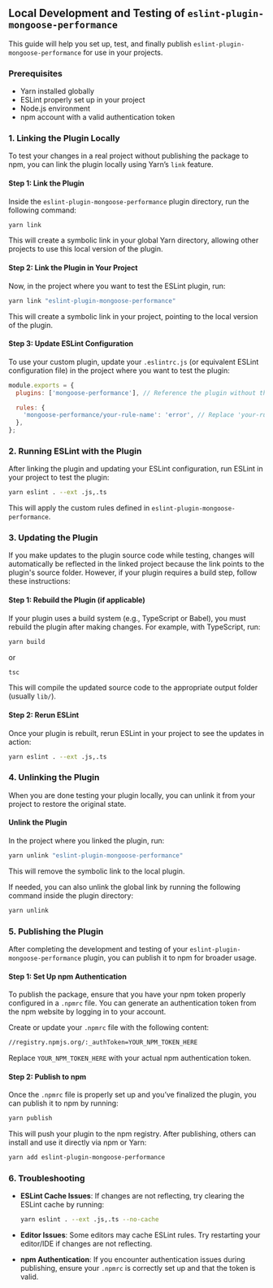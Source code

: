 ## Local Development and Testing of `eslint-plugin-mongoose-performance`

This guide will help you set up, test, and finally publish `eslint-plugin-mongoose-performance` for use in your projects.

### Prerequisites

- Yarn installed globally
- ESLint properly set up in your project
- Node.js environment
- npm account with a valid authentication token

### 1. Linking the Plugin Locally

To test your changes in a real project without publishing the package to npm, you can link the plugin locally using Yarn’s `link` feature.

#### Step 1: Link the Plugin

Inside the `eslint-plugin-mongoose-performance` plugin directory, run the following command:

```bash
yarn link
```

This will create a symbolic link in your global Yarn directory, allowing other projects to use this local version of the plugin.

#### Step 2: Link the Plugin in Your Project

Now, in the project where you want to test the ESLint plugin, run:

```bash
yarn link "eslint-plugin-mongoose-performance"
```

This will create a symbolic link in your project, pointing to the local version of the plugin.

#### Step 3: Update ESLint Configuration

To use your custom plugin, update your `.eslintrc.js` (or equivalent ESLint configuration file) in the project where you want to test the plugin:

```js
module.exports = {
  plugins: ['mongoose-performance'], // Reference the plugin without the 'eslint-plugin-' prefix

  rules: {
    'mongoose-performance/your-rule-name': 'error', // Replace 'your-rule-name' with your custom rule
  },
};
```

### 2. Running ESLint with the Plugin

After linking the plugin and updating your ESLint configuration, run ESLint in your project to test the plugin:

```bash
yarn eslint . --ext .js,.ts
```

This will apply the custom rules defined in `eslint-plugin-mongoose-performance`.

### 3. Updating the Plugin

If you make updates to the plugin source code while testing, changes will automatically be reflected in the linked project because the link points to the plugin's source folder. However, if your plugin requires a build step, follow these instructions:

#### Step 1: Rebuild the Plugin (if applicable)

If your plugin uses a build system (e.g., TypeScript or Babel), you must rebuild the plugin after making changes. For example, with TypeScript, run:

```bash
yarn build
```

or

```bash
tsc
```

This will compile the updated source code to the appropriate output folder (usually `lib/`).

#### Step 2: Rerun ESLint

Once your plugin is rebuilt, rerun ESLint in your project to see the updates in action:

```bash
yarn eslint . --ext .js,.ts
```

### 4. Unlinking the Plugin

When you are done testing your plugin locally, you can unlink it from your project to restore the original state.

#### Unlink the Plugin

In the project where you linked the plugin, run:

```bash
yarn unlink "eslint-plugin-mongoose-performance"
```

This will remove the symbolic link to the local plugin.

If needed, you can also unlink the global link by running the following command inside the plugin directory:

```bash
yarn unlink
```

### 5. Publishing the Plugin

After completing the development and testing of your `eslint-plugin-mongoose-performance` plugin, you can publish it to npm for broader usage.

#### Step 1: Set Up npm Authentication

To publish the package, ensure that you have your npm token properly configured in a `.npmrc` file. You can generate an authentication token from the npm website by logging in to your account.

Create or update your `.npmrc` file with the following content:

```bash
//registry.npmjs.org/:_authToken=YOUR_NPM_TOKEN_HERE
```

Replace `YOUR_NPM_TOKEN_HERE` with your actual npm authentication token.

#### Step 2: Publish to npm

Once the `.npmrc` file is properly set up and you’ve finalized the plugin, you can publish it to npm by running:

```bash
yarn publish
```

This will push your plugin to the npm registry. After publishing, others can install and use it directly via npm or Yarn:

```bash
yarn add eslint-plugin-mongoose-performance
```

### 6. Troubleshooting

- **ESLint Cache Issues**: If changes are not reflecting, try clearing the ESLint cache by running:

  ```bash
  yarn eslint . --ext .js,.ts --no-cache
  ```

- **Editor Issues**: Some editors may cache ESLint rules. Try restarting your editor/IDE if changes are not reflecting.

- **npm Authentication**: If you encounter authentication issues during publishing, ensure your `.npmrc` is correctly set up and that the token is valid.
